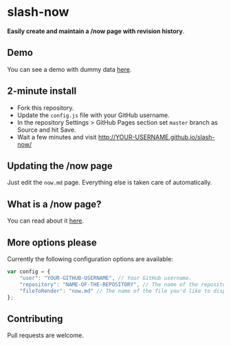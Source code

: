 # slash-now

**Easily create and maintain a /now page with revision history**.

## Demo
You can see a demo with dummy data [here](https://freegyes.github.io/slash-now/).

## 2-minute install
- Fork this repository.
- Update the `config.js` file with your GitHub username.
- In the repository Settings > GitHub Pages section set `master` branch as Source and hit Save.
- Wait a few minutes and visit http://YOUR-USERNAME.github.io/slash-now/

## Updating the /now page
Just edit the `now.md` page. Everything else is taken care of automatically.

## What is a /now page?
You can read about it [here](http://nownownow.com/about).

## More options please
Currently the following configuration options are available:

```js
var config = {
    "user": "YOUR-GITHUB-USERNAME", // Your GitHub username.
    "repository": "NAME-OF-THE-REPOSITORY", // The name of the repository we're in.
    "fileToRender": "now.md" // The name of the file you'd like to display.
};
```

## Contributing
Pull requests are welcome.